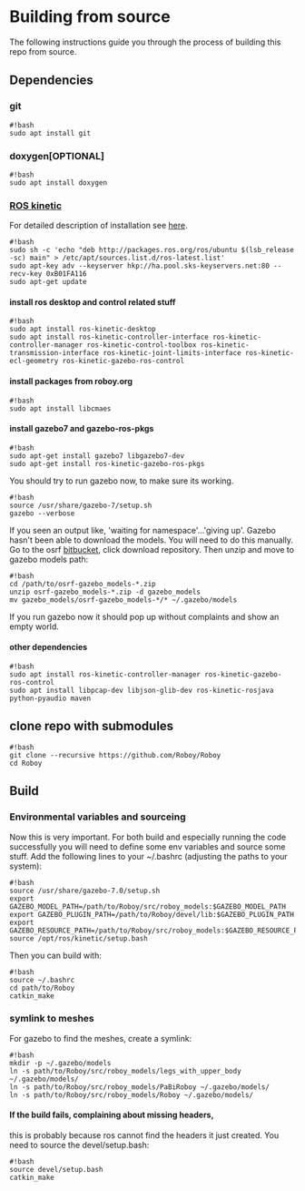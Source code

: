 # Building from source #
The following instructions guide you through the process of building this repo from source.
## Dependencies
### git 
```
#!bash
sudo apt install git
```
### doxygen[OPTIONAL]
```
#!bash
sudo apt install doxygen
```
### [ROS kinetic](http://wiki.ros.org/kinetic/)
For detailed description of installation see [here](http://wiki.ros.org/kinetic/Installation/Ubuntu). 
```
#!bash
sudo sh -c 'echo "deb http://packages.ros.org/ros/ubuntu $(lsb_release -sc) main" > /etc/apt/sources.list.d/ros-latest.list'
sudo apt-key adv --keyserver hkp://ha.pool.sks-keyservers.net:80 --recv-key 0xB01FA116
sudo apt-get update
```
#### install ros desktop and control related stuff
```
#!bash
sudo apt install ros-kinetic-desktop
sudo apt install ros-kinetic-controller-interface ros-kinetic-controller-manager ros-kinetic-control-toolbox ros-kinetic-transmission-interface ros-kinetic-joint-limits-interface ros-kinetic-ecl-geometry ros-kinetic-gazebo-ros-control 
```
#### install packages from roboy.org
```
#!bash
sudo apt install libcmaes
```
#### install gazebo7 and gazebo-ros-pkgs
```
#!bash
sudo apt-get install gazebo7 libgazebo7-dev
sudo apt-get install ros-kinetic-gazebo-ros-pkgs
```
You should try to run gazebo now, to make sure its working.
```
#!bash
source /usr/share/gazebo-7/setup.sh
gazebo --verbose
```
If you seen an output like, 'waiting for namespace'...'giving up'. Gazebo hasn't been able to download the models. You will need to do this manually. Go to the osrf [bitbucket](https://bitbucket.org/osrf/gazebo_models/downloads), click download repository. Then unzip and move to gazebo models path:
```
#!bash
cd /path/to/osrf-gazebo_models-*.zip
unzip osrf-gazebo_models-*.zip -d gazebo_models
mv gazebo_models/osrf-gazebo_models-*/* ~/.gazebo/models
```
If you run gazebo now it should pop up without complaints and show an empty world.

#### other dependencies
```
#!bash 
sudo apt install ros-kinetic-controller-manager ros-kinetic-gazebo-ros-control
sudo apt install libpcap-dev libjson-glib-dev ros-kinetic-rosjava python-pyaudio maven
```
## clone repo with submodules
```
#!bash
git clone --recursive https://github.com/Roboy/Roboy
cd Roboy
```
## Build
### Environmental variables and sourceing
Now this is very important. For both build and especially running the code successfully you will need to define some env variables and source some stuff. Add the following lines to your ~/.bashrc (adjusting the paths to your system):
```
#!bash
source /usr/share/gazebo-7.0/setup.sh
export GAZEBO_MODEL_PATH=/path/to/Roboy/src/roboy_models:$GAZEBO_MODEL_PATH
export GAZEBO_PLUGIN_PATH=/path/to/Roboy/devel/lib:$GAZEBO_PLUGIN_PATH
export GAZEBO_RESOURCE_PATH=/path/to/Roboy/src/roboy_models:$GAZEBO_RESOURCE_PATH
source /opt/ros/kinetic/setup.bash
```
Then you can build with:
```
#!bash
source ~/.bashrc
cd path/to/Roboy
catkin_make
```
### symlink to meshes
For gazebo to find the meshes, create a symlink:
```
#!bash
mkdir -p ~/.gazebo/models
ln -s path/to/Roboy/src/roboy_models/legs_with_upper_body ~/.gazebo/models/
ln -s path/to/Roboy/src/roboy_models/PaBiRoboy ~/.gazebo/models/
ln -s path/to/Roboy/src/roboy_models/Roboy ~/.gazebo/models/
```
#### If the build fails, complaining about missing headers,
this is probably because ros cannot find the headers it just created. You need to source the devel/setup.bash:
```
#!bash
source devel/setup.bash
catkin_make
```

